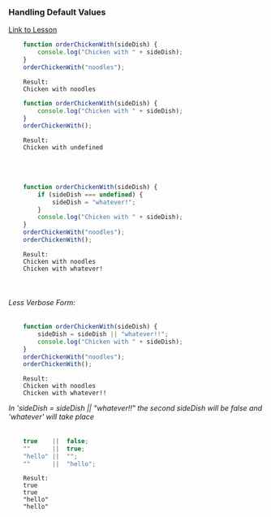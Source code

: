 ### Handling Default Values
[Link to Lesson](https://www.coursera.org/learn/html-css-javascript-for-web-developers/lecture/ovB9V/lecture-44-handling-default-values)
```js
    function orderChickenWith(sideDish) {
        console.log("Chicken with " + sideDish);
    }
    orderChickenWith("noodles");
```
        Result:
        Chicken with noodles



```js
    function orderChickenWith(sideDish) {
        console.log("Chicken with " + sideDish);
    }
    orderChickenWith();
```
        Result:
        Chicken with undefined

   
        
<br>

###### 

```js
    function orderChickenWith(sideDish) {
        if (sideDish === undefined) {
            sideDish = "whatever!";
        }
        console.log("Chicken with " + sideDish);
    }
    orderChickenWith("noodles");
    orderChickenWith();
```
        Result:
        Chicken with noodles
        Chicken with whatever!

   
<br>



###### Less Verbose Form:

```js
    function orderChickenWith(sideDish) {
        sideDish = sideDish || "whatever!!";
        console.log("Chicken with " + sideDish);
    }
    orderChickenWith("noodles");
    orderChickenWith();
```
        Result:
        Chicken with noodles
        Chicken with whatever!!
   

*In 'sideDish = sideDish || "whatever!!" the second sideDish will be false and 'whatever' will take place*

###### 

```js
    true    ||  false;
    ""      ||  true;
    "hello" ||  "";
    ""      ||  "hello";
```
        Result:
        true
        true
        "hello"
        "hello"

   
<br>